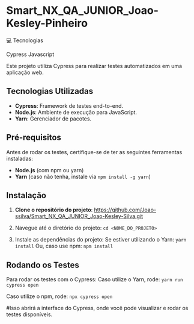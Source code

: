 # Smart_NX_QA_JUNIOR_Joao-Kesley-Pinheiro

💻 Tecnologias

Cypress
Javascript

Este projeto utiliza Cypress para realizar testes automatizados em uma aplicação web.

## Tecnologias Utilizadas
- **Cypress**: Framework de testes end-to-end.
- **Node.js**: Ambiente de execução para JavaScript.
- **Yarn**: Gerenciador de pacotes.

## Pré-requisitos
Antes de rodar os testes, certifique-se de ter as seguintes ferramentas instaladas:
- **Node.js** (com npm ou yarn)
- **Yarn** (caso não tenha, instale via `npm install -g yarn`)

## Instalação
1. **Clone o repositório do projeto**:
   https://github.com/Joao-ssilva/Smart_NX_QA_JUNIOR_Joao-Kesley-Silva.git

2. Navegue até o diretório do projeto:
  `cd <NOME_DO_PROJETO> `

3. Instale as dependências do projeto:
Se estiver utilizando o Yarn:
  ` yarn install `
Ou, caso use npm:
  ` npm install `

## Rodando os Testes
Para rodar os testes com o Cypress: Caso utilize o Yarn, rode:
 `yarn run cypress open `

Caso utilize o npm, rode:
 `npx cypress open `

#Isso abrirá a interface do Cypress, onde você pode visualizar e rodar os testes disponíveis.
